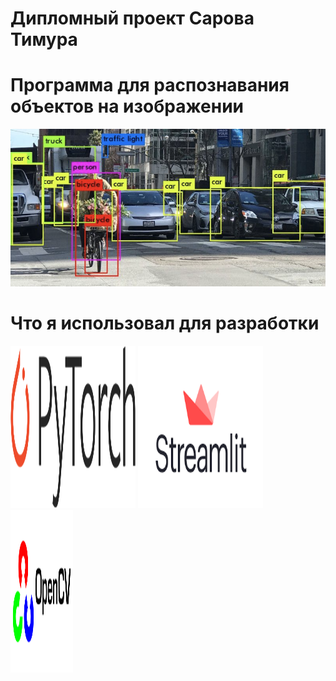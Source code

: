 # Дипломный проект Сарова Тимура
# Программа для распознавания объектов на изображении
![plot](readme.png)
# Что я использовал для разработки
<p float="left">
  <img src="/gitimg/Pytorch_logo.png" width="200" height="260" />
  <img src="/gitimg/streamlit_logo.png" width="200" height="260" /> 
  <img src="/gitimg/cv2_logo.png" width="100" height="260" />
</p>
